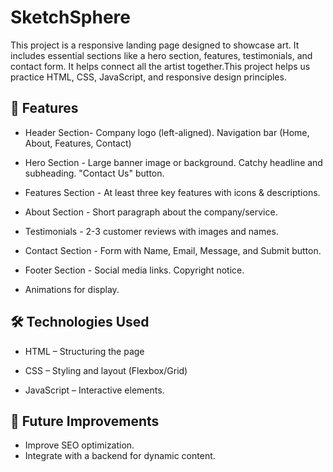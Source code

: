 # SketchSphere
This project is a responsive landing page designed to showcase art. It includes essential sections like a hero section, features, testimonials, and contact form. It helps connect all the artist together.This project helps us practice HTML, CSS, JavaScript, and responsive design principles.


## 📌 Features
* Header Section-
Company logo (left-aligned).
Navigation bar (Home, About, Features, Contact)

* Hero Section -
Large banner image or background.
Catchy headline and subheading.
"Contact Us" button.

* Features Section -
At least three key features with icons & descriptions.

* About Section -
Short paragraph about the company/service.

* Testimonials -
2-3 customer reviews with images and names.

* Contact Section -
Form with Name, Email, Message, and Submit button.

* Footer Section -
Social media links.
Copyright notice.

* Animations for display.

## 🛠 Technologies Used
* HTML – Structuring the page

* CSS – Styling and layout (Flexbox/Grid)

* JavaScript – Interactive elements.

## 🌟 Future Improvements
* Improve SEO optimization.
* Integrate with a backend for dynamic content.
